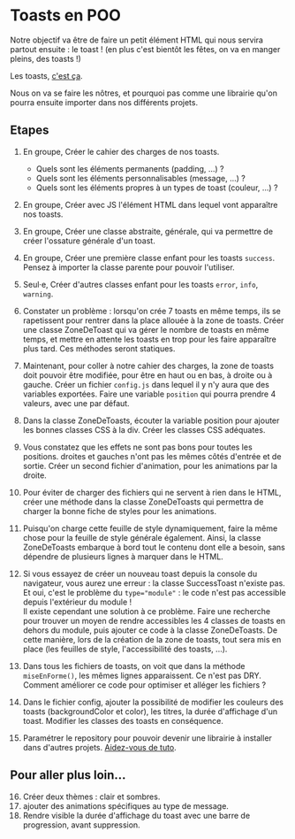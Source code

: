# Toasts en POO
Notre objectif va être de faire un petit élément HTML qui nous servira partout ensuite : le toast ! (en plus c'est bientôt les fêtes, on va en manger pleins, des toasts !)

Les toasts, [c'est ça](https://github.com/uzochukwueddie/react-toast).

Nous on va se faire les nôtres, et pourquoi pas comme une librairie qu'on pourra ensuite importer dans nos différents projets.

## Etapes
1. En groupe, Créer le cahier des charges de nos toasts.
    - Quels sont les éléments permanents (padding, ...) ?
    - Quels sont les éléments personnalisables (message, ...) ?
    - Quels sont  les éléments propres à un types de toast (couleur, ...) ?

2. En groupe, Créer avec JS l'élément HTML dans lequel vont apparaître nos toasts.

3. En groupe, Créer une classe abstraite, générale, qui va permettre de créer l'ossature générale d'un toast.

4. En groupe, Créer une première classe enfant pour les toasts `success`. Pensez à importer la classe parente pour pouvoir l'utiliser.

5. Seul·e, Créer d'autres classes enfant pour les toasts `error`, `info`, `warning`.
   
6. Constater un problème : lorsqu'on crée 7 toasts en même temps, ils se rapetissent pour rentrer dans la place allouée à la zone de toasts. Créer une classe ZoneDeToast qui va gérer le nombre de toasts en même temps, et mettre en attente les toasts en trop pour les faire apparaître plus tard. Ces méthodes seront statiques.

7. Maintenant, pour coller à notre cahier des charges, la zone de toasts doit pouvoir être modifiée, pour être en haut ou en bas, à droite ou à gauche. Créer un fichier `config.js` dans lequel il y n'y aura que des variables exportées. Faire une variable `position` qui pourra prendre 4 valeurs, avec une par défaut. 

8. Dans la classe ZoneDeToasts, écouter la variable position pour ajouter les bonnes classes CSS à la div. Créer les classes CSS adéquates.

9.  Vous constatez que les effets ne sont pas bons pour toutes les positions. droites et gauches n'ont pas les mêmes côtés d'entrée et de sortie. Créer un second fichier d'animation, pour les animations par la droite.
 
10. Pour éviter de charger des fichiers qui ne servent à rien dans le HTML, créer une méthode dans la classe ZoneDeToasts qui permettra de charger la bonne fiche de styles pour les animations.

11. Puisqu'on charge cette feuille de style dynamiquement, faire la même chose pour la feuille de style générale également. Ainsi, la classe ZoneDeToasts embarque à bord tout le contenu dont elle a besoin, sans dépendre de plusieurs lignes à marquer dans le HTML.

12. Si vous essayez de créer un nouveau toast depuis la console du navigateur, vous aurez une erreur : la classe SuccessToast n'existe pas. Et oui, c'est le problème du `type="module"` : le code n'est pas accessible depuis l'extérieur du module !  
Il existe cependant une solution à ce problème. Faire une recherche pour trouver un moyen de rendre accessibles les 4 classes de toasts en dehors du module, puis ajouter ce code à la classe ZoneDeToasts. De cette manière, lors de la création de la zone de toasts, tout sera mis en place (les feuilles de style, l'accessibilité des toasts, ...).

13. Dans tous les fichiers de toasts, on voit que dans la méthode `miseEnForme()`, les mêmes lignes apparaissent. Ce n'est pas DRY. Comment améliorer ce code pour optimiser et alléger les fichiers ?

14. Dans le fichier config, ajouter la possibilité de modifier les couleurs des toasts (backgroundColor et color), les titres, la durée d'affichage d'un toast. Modifier les classes des toasts en conséquence.

15. Paramétrer le repository pour pouvoir devenir une librairie à installer dans d'autres projets. [Aidez-vous de tuto](<créer une librairie.md>).

## Pour aller plus loin... 
16. Créer deux thèmes : clair et sombres.
17. ajouter des animations spécifiques au type de message.
18. Rendre visible la durée d'affichage du toast avec une barre de progression, avant suppression.